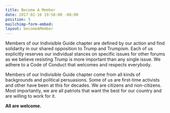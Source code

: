 ```yaml
---
title: Become A Member
date: 2017-02-16 19:58:00 -08:00
position: 5
mailchimp-form-embed: 
layout: becomeAMember
---
```


Members of our Indivisible Guide chapter are defined by our action and find solidarity in our shared opposition to Trump and Trumpism. Each of us explicitly reserves our individual stances on specific issues for other forums as we believe resisting Trump is more important than any single issue. We adhere to a Code of Conduct that welcomes and respects everybody.

Members of our Indivisible Guide chapter come from all kinds of backgrounds and political persuasions. Some of us are first-time activists and other have been at this for decades. We are citizens and non-citizens. Most importantly, we are all patriots that want the best for our country and are willing to work for it.

**All are welcome.**
